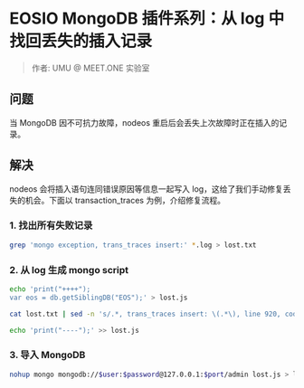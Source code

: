 # EOSIO MongoDB 插件系列：从 log 中找回丢失的插入记录

> 作者: UMU @ MEET.ONE 实验室

## 问题

当 MongoDB 因不可抗力故障，nodeos 重启后会丢失上次故障时正在插入的记录。

## 解决

nodeos 会将插入语句连同错误原因等信息一起写入 log，这给了我们手动修复丢失的机会。下面以 transaction_traces 为例，介绍修复流程。

### 1. 找出所有失败记录

```bash
grep 'mongo exception, trans_traces insert:' *.log > lost.txt
```

### 2. 从 log 生成 mongo script

```bash
echo 'print("++++");
var eos = db.getSiblingDB("EOS");' > lost.js

cat lost.txt | sed -n 's/.*, trans_traces insert: \(.*\), line 920, code.*/eos.transaction_traces.insert(\1)/p' >> lost.js

echo 'print("----");' >> lost.js
```

### 3. 导入 MongoDB

```bash
nohup mongo mongodb://$user:$password@127.0.0.1:$port/admin lost.js > lost.log &
```
